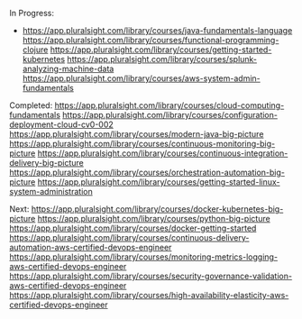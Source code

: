 In Progress:

* https://app.pluralsight.com/library/courses/java-fundamentals-language
https://app.pluralsight.com/library/courses/functional-programming-clojure
https://app.pluralsight.com/library/courses/getting-started-kubernetes
https://app.pluralsight.com/library/courses/splunk-analyzing-machine-data
https://app.pluralsight.com/library/courses/aws-system-admin-fundamentals

Completed:
https://app.pluralsight.com/library/courses/cloud-computing-fundamentals
https://app.pluralsight.com/library/courses/configuration-deployment-cloud-cv0-002
https://app.pluralsight.com/library/courses/modern-java-big-picture
https://app.pluralsight.com/library/courses/continuous-monitoring-big-picture
https://app.pluralsight.com/library/courses/continuous-integration-delivery-big-picture
https://app.pluralsight.com/library/courses/orchestration-automation-big-picture
https://app.pluralsight.com/library/courses/getting-started-linux-system-administration

Next:
https://app.pluralsight.com/library/courses/docker-kubernetes-big-picture
https://app.pluralsight.com/library/courses/python-big-picture
https://app.pluralsight.com/library/courses/docker-getting-started
https://app.pluralsight.com/library/courses/continuous-delivery-automation-aws-certified-devops-engineer
https://app.pluralsight.com/library/courses/monitoring-metrics-logging-aws-certified-devops-engineer
https://app.pluralsight.com/library/courses/security-governance-validation-aws-certified-devops-engineer
https://app.pluralsight.com/library/courses/high-availability-elasticity-aws-certified-devops-engineer
